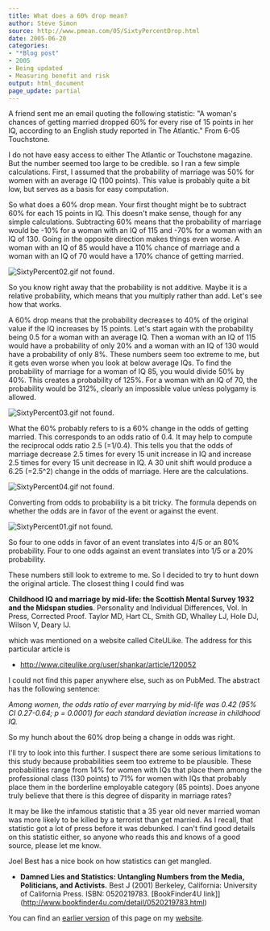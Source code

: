 ```yaml
---
title: What does a 60% drop mean?
author: Steve Simon
source: http://www.pmean.com/05/SixtyPercentDrop.html
date: 2005-06-20
categories:
- "*Blog post"
- 2005
- Being updated
- Measuring benefit and risk
output: html_document
page_update: partial
---
```


A friend sent me an email quoting the following statistic: "A woman's 
chances of getting married dropped 60% for every rise of 15 points in
her IQ, according to an English study reported in The Atlantic." From
6-05 Touchstone.

<!---More--->

I do not have easy access to either The Atlantic or Touchstone magazine.
But the number seemed too large to be credible. so I ran a few simple
calculations. First, I assumed that the probability of marriage was 50%
for women with an average IQ (100 points). This value is probably quite
a bit low, but serves as a basis for easy computation.

So what does a 60% drop mean. Your first thought might be to subtract
60% for each 15 points in IQ. This doesn't make sense, though for any
simple calculations. Subtracting 60% means that the probability of
marriage would be -10% for a woman with an IQ of 115 and -70% for a
woman with an IQ of 130. Going in the opposite direction makes things
even worse. A woman with an IQ of 85 would have a 110% chance of
marriage and a woman with an IQ of 70 would have a 170% chance of
getting married.

![SixtyPercent02.gif not found.](http://www.pmean.com/new-images/05/SixtyPercentDrop01.png)

So you know right away that the probability is not additive. Maybe it is
a relative probability, which means that you multiply rather than add.
Let's see how that works.

A 60% drop means that the probability decreases to 40% of the original
value if the IQ increases by 15 points. Let's start again with the
probability being 0.5 for a woman with an average IQ. Then a woman with
an IQ of 115 would have a probability of only 20% and a woman with an IQ
of 130 would have a probability of only 8%. These numbers seem too
extreme to me, but it gets even worse when you look at below average
IQs. To find the probability of marriage for a woman of IQ 85, you would
divide 50% by 40%. This creates a probability of 125%. For a woman with
an IQ of 70, the probability would be 312%, clearly an impossible value
unless polygamy is allowed.

![SixtyPercent03.gif not found.](http://www.pmean.com/new-images/05/SixtyPercentDrop02.png)

What the 60% probably refers to is a 60% change in the odds of getting
married. This corresponds to an odds ratio of 0.4. It may help to
compute the reciprocal odds ratio 2.5 (=1/0.4). This tells you that the
odds of marriage decrease 2.5 times for every 15 unit increase in IQ and
increase 2.5 times for every 15 unit decrease in IQ. A 30 unit shift
would produce a 6.25 (=2.5^2) change in the odds of marriage. Here are
the calculations.

![SixtyPercent04.gif not found.](http://www.pmean.com/new-images/05/SixtyPercentDrop03.png)

Converting from odds to probability is a bit tricky. The formula depends
on whether the odds are in favor of the event or against the event.

![SixtyPercent01.gif not found.](http://www.pmean.com/new-images/05/SixtyPercentDrop04.png)

So four to one odds in favor of an event translates into 4/5 or an 80%
probability. Four to one odds against an event translates into 1/5 or a
20% probability.

These numbers still look to extreme to me. So I decided to try to hunt
down the original article. The closest thing I could find was

**Childhood IQ and marriage by mid-life: the Scottish Mental Survey 1932
and the Midspan studies**. Personality and Individual Differences, Vol.
In Press, Corrected Proof.   Taylor MD, Hart CL, Smith GD, Whalley LJ,
Hole DJ, Wilson V, Deary IJ.

which was mentioned on a website called CiteULike. The address for this
particular article is

- <http://www.citeulike.org/user/shankar/article/120052>

I could not find this paper anywhere else, such as on PubMed. The
abstract has the following sentence:

*Among women, the odds ratio of ever marrying by mid-life was 0.42
(95% CI 0.27-0.64; p = 0.0001) for each standard deviation increase in
childhood IQ.*

So my hunch about the 60% drop being a change in odds was right.

I'll try to look into this further. I suspect there are some serious
limitations to this study because probabilities seem too extreme to be
plausible. These probabilities range from 14% for women with IQs that
place them among the professional class (130 points) to 71% for women
with IQs   that probably place them in the borderline employable category
(85 points). Does anyone truly believe that there is this degree of
disparity in marriage rates?

It may be like the infamous statistic that a 35 year old never married
woman was more likely to be killed by a terrorist than get married. As I
recall, that statistic got a lot of press before it was debunked. I
can't find good details on this statistic either, so anyone who reads
this and knows of a good source, please let me know.

Joel Best has a nice book on how statistics can get mangled.

- **Damned Lies and Statistics: Untangling Numbers from the Media,
Politicians, and Activists.** Best J (2001) Berkeley, California:
University of California Press. ISBN: 0520219783. [BookFinder4U
link]](http://www.bookfinder4u.com/detail/0520219783.html)

You can find an [earlier version][sim1] of this page on my [website][sim2].

[sim1]: http://www.pmean.com/05/SixtyPercentDrop.html
[sim2]: http://www.pmean.com